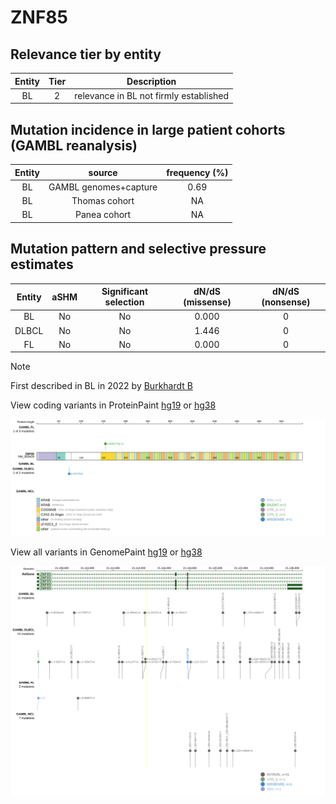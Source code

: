 # ZNF85

## Relevance tier by entity

|Entity|Tier|Description                           |
|:------:|:----:|--------------------------------------|
|BL    |2   |relevance in BL not firmly established|

## Mutation incidence in large patient cohorts (GAMBL reanalysis)

|Entity|source               |frequency (%)|
|:------:|:---------------------:|:-------------:|
|BL    |GAMBL genomes+capture|0.69         |
|BL    |Thomas cohort        |  NA         |
|BL    |Panea cohort         |  NA         |

## Mutation pattern and selective pressure estimates

|Entity|aSHM|Significant selection|dN/dS (missense)|dN/dS (nonsense)|
|:------:|:----:|:---------------------:|:----------------:|:----------------:|
|BL    |No  |No                   |0.000           |0               |
|DLBCL |No  |No                   |1.446           |0               |
|FL    |No  |No                   |0.000           |0               |


> [!NOTE]
> First described in BL in 2022 by [Burkhardt B](https://pubmed.ncbi.nlm.nih.gov/35794096)


View coding variants in ProteinPaint [hg19](https://morinlab.github.io/LLMPP/GAMBL/ZNF85_protein.html)  or [hg38](https://morinlab.github.io/LLMPP/GAMBL/ZNF85_protein_hg38.html)

![image](images/proteinpaint/ZNF85_NM_003429.svg)

View all variants in GenomePaint [hg19](https://morinlab.github.io/LLMPP/GAMBL/ZNF85.html)  or [hg38](https://morinlab.github.io/LLMPP/GAMBL/ZNF85_hg38.html)

![image](images/proteinpaint/ZNF85.svg)

